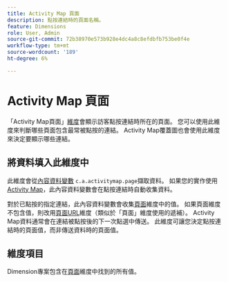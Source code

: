 ```yaml
---
title: Activity Map 頁面
description: 點按連結時的頁面名稱。
feature: Dimensions
role: User, Admin
source-git-commit: 72b38970e573b928e4dc4a8c8efdbfb753be0f4e
workflow-type: tm+mt
source-wordcount: '189'
ht-degree: 6%

---
```


# Activity Map 頁面

「Activity Map頁面」[維度](overview.md)會顯示訪客點按連結時所在的頁面。 您可以使用此維度來判斷哪些頁面包含最常被點按的連結。 Activity Map覆蓋圖也會使用此維度來決定要顯示哪些連結。

## 將資料填入此維度中

此維度會從[內容資料變數](/help/implement/vars/page-vars/contextdata.md) `c.a.activitymap.page`擷取資料。 如果您的實作使用[Activity Map](/help/analyze/activity-map/overview.md)，此內容資料變數會在點按連結時自動收集資料。

對於已點按的指定連結，此內容資料變數會收集[頁面](page.md)維度中的值。 如果頁面維度不包含值，則改用[頁面URL](page-url.md)維度（類似於「頁面」維度使用的遞補）。 Activity Map資料通常會在連結被點按後的下一次點選中傳送。 此維度可讓您決定點按連結時的頁面值，而非傳送資料時的頁面值。

## 維度項目

Dimension專案包含在[頁面](page.md)維度中找到的所有值。
